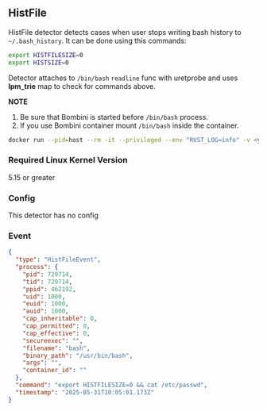## HistFile

HistFile detector detects cases when user stops writing bash
history to `~/.bash_history`. It can be done using this commands:

```bash
export HISTFILESIZE=0
export HISTSIZE=0
```

Detector attaches to `/bin/bash` `readline` func with uretprobe and uses **lpm_trie**
map to check for commands above.

**NOTE**

1. Be sure that Bombini is started before `/bin/bash` process.
2. If you use Bombini container mount `/bin/bash` inside the container.

```bash
docker run --pid=host --rm -it --privileged --env "RUST_LOG=info" -v <your-config-dir>:/usr/local/lib/bombini/config:ro -v /bin/bash:/bin/bash:ro -v /sys/fs/bpf:/sys/fs/bpf bombini
```

### Required Linux Kernel Version

5.15 or greater

### Config

This detector has no config

### Event

```json
{
  "type": "HistFileEvent",
  "process": {
    "pid": 729714,
    "tid": 729714,
    "ppid": 462192,
    "uid": 1000,
    "euid": 1000,
    "auid": 1000,
    "cap_inheritable": 0,
    "cap_permitted": 0,
    "cap_effective": 0,
    "secureexec": "",
    "filename": "bash",
    "binary_path": "/usr/bin/bash",
    "args": "",
    "container_id": ""
  },
  "command": "export HISTFILESIZE=0 && cat /etc/passwd",
  "timestamp": "2025-05-31T10:05:01.173Z"
}
```
